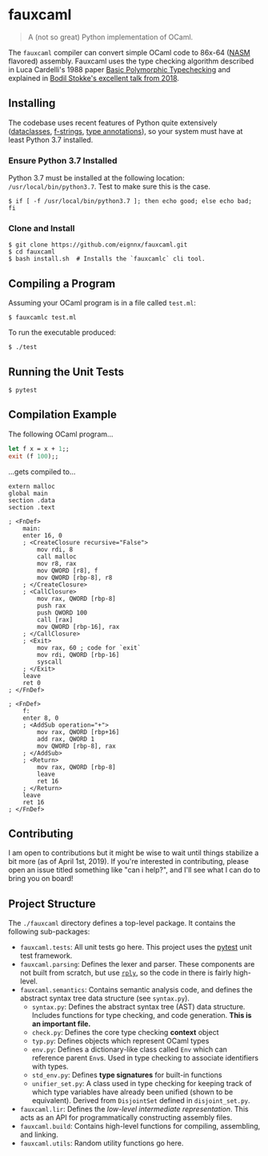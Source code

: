 # fauxcaml
> A (not so great) Python implementation of OCaml.

The `fauxcaml` compiler can convert simple OCaml code to 86x-64 ([NASM](https://en.wikipedia.org/wiki/Netwide_Assembler) flavored) assembly. Fauxcaml uses the type checking algorithm described in Luca Cardelli's 1988 paper [Basic Polymorphic Typechecking](http://lucacardelli.name/Papers/BasicTypechecking.pdf) and explained in [Bodil Stokke's excellent talk from 2018](https://www.youtube.com/watch?v=8coUL8G1lFA).

## Installing

The codebase uses recent features of Python quite extensively ([dataclasses](https://docs.python.org/3/library/dataclasses.html), [f-strings](https://www.python.org/dev/peps/pep-0498/), [type annotations](https://docs.python.org/3/library/typing.html)), so your system must have at least Python 3.7 installed.

### Ensure Python 3.7 Installed
Python 3.7 must be installed at the following location: `/usr/local/bin/python3.7`. Test to make sure this is the case.

```shell
$ if [ -f /usr/local/bin/python3.7 ]; then echo good; else echo bad; fi
```

### Clone and Install

```shell
$ git clone https://github.com/eignnx/fauxcaml.git
$ cd fauxcaml
$ bash install.sh  # Installs the `fauxcamlc` cli tool.
```

## Compiling a Program

Assuming your OCaml program is in a file called `test.ml`:

```shell
$ fauxcamlc test.ml
```

To run the executable produced:

```shell
$ ./test
```

## Running the Unit Tests

```shell
$ pytest
```

## Compilation Example

The following OCaml program...

```ocaml
let f x = x + 1;;
exit (f 100);;
```

...gets compiled to...

```assembly
extern malloc
global main
section .data
section .text

; <FnDef>
    main:
    enter 16, 0
    ; <CreateClosure recursive="False">
        mov rdi, 8
        call malloc
        mov r8, rax
        mov QWORD [r8], f
        mov QWORD [rbp-8], r8
    ; </CreateClosure>
    ; <CallClosure>
        mov rax, QWORD [rbp-8]
        push rax
        push QWORD 100
        call [rax]
        mov QWORD [rbp-16], rax
    ; </CallClosure>
    ; <Exit>
        mov rax, 60 ; code for `exit`
        mov rdi, QWORD [rbp-16]
        syscall
    ; </Exit>
    leave
    ret 0
; </FnDef>

; <FnDef>
    f:
    enter 8, 0
    ; <AddSub operation="+">
        mov rax, QWORD [rbp+16]
        add rax, QWORD 1
        mov QWORD [rbp-8], rax
    ; </AddSub>
    ; <Return>
        mov rax, QWORD [rbp-8]
        leave
        ret 16
    ; </Return>
    leave
    ret 16
; </FnDef>
```

## Contributing

I am open to contributions but it might be wise to wait until things stabilize a bit more (as of April 1st, 2019). If you're interested in contributing, please open an issue titled something like "can i help?", and I'll see what I can do to bring you on board!

## Project Structure

The `./fauxcaml` directory defines a top-level package. It contains the following sub-packages:

* `fauxcaml.tests`: All unit tests go here. This project uses the [pytest](https://docs.pytest.org/en/latest/) unit test framework.
* `fauxcaml.parsing`: Defines the lexer and parser. These components are not built from scratch, but use [`rply`](https://github.com/alex/rply), so the code in there is fairly high-level.
* `fauxcaml.semantics`: Contains semantic analysis code, and defines the abstract syntax tree data structure (see `syntax.py`).
  * `syntax.py`: Defines the abstract syntax tree (AST) data structure. Includes functions for type checking, and code generation. **This is an important file.**
  * `check.py`: Defines the core type checking **context** object
  * `typ.py`: Defines objects which represent OCaml types
  * `env.py`: Defines a dictionary-like class called `Env` which can reference parent `Env`s. Used in type checking to associate identifiers with types.
  * `std_env.py`: Defines **type signatures** for built-in functions
  * `unifier_set.py`: A class used in type checking for keeping track of which type variables have already been unified (shown to be equivalent). Derived from `DisjointSet` defined in `disjoint_set.py`.
* `fauxcaml.lir`: Defines the *low-level intermediate representation*. This acts as an API for programmatically constructing assembly files.
* `fauxcaml.build`: Contains high-level functions for compiling, assembling, and linking. 
* `fauxcaml.utils`: Random utility functions go here.
